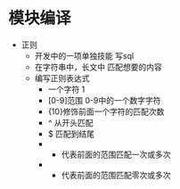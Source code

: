 # 模块编译

- 正则
  - 开发中的一项单独技能 写sql
  - 在字符串中，长文中 匹配想要的内容
  - 编写正则表达式
    - 一个字符 1
    - [0-9]范围 0-9中的一个数字字符
    - {10}修饰前面一个字符的匹配次数
    - ^ 从开头匹配
    - $ 匹配到结尾
    - + 代表前面的范围匹配一次或多次
    - * 代表前面的范围匹配零次或多次